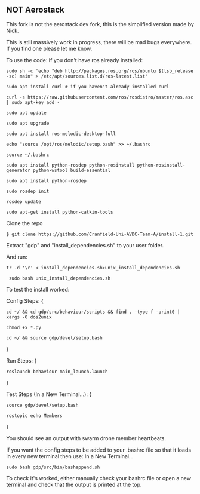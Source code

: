 
## NOT Aerostack

This fork is not the aerostack dev fork, this is the simplified version made by Nick.

This is still massively work in progress, there will be mad bugs everywhere. If you find one please let me know.

To use the code:
If you don't have ros already installed:

```sudo sh -c 'echo "deb http://packages.ros.org/ros/ubuntu $(lsb_release -sc) main" > /etc/apt/sources.list.d/ros-latest.list'```

```sudo apt install curl # if you haven't already installed curl```

```curl -s https://raw.githubusercontent.com/ros/rosdistro/master/ros.asc | sudo apt-key add -```

```sudo apt update```

```sudo apt upgrade```

```sudo apt install ros-melodic-desktop-full```

```echo "source /opt/ros/melodic/setup.bash" >> ~/.bashrc```

```source ~/.bashrc```

```sudo apt install python-rosdep python-rosinstall python-rosinstall-generator python-wstool build-essential```

```sudo apt install python-rosdep```

```sudo rosdep init```

```rosdep update```

```sudo apt-get install python-catkin-tools```

Clone the repo


```$ git clone https://github.com/Cranfield-Uni-AVDC-Team-A/install-1.git```

Extract "gdp" and "install_dependencies.sh" to your user folder.

And run:

```tr -d '\r' < install_dependencies.sh>unix_install_dependencies.sh```

``` sudo bash unix_install_dependencies.sh```

To test the install worked:

Config Steps: 
{

```cd ~/ && cd gdp/src/behaviour/scripts && find . -type f -print0 | xargs -0 dos2unix```

```chmod +x *.py```

```cd ~/ && source gdp/devel/setup.bash```

}

Run Steps:
{

```roslaunch behaviour main_launch.launch```

}

Test Steps (In a New Terminal...):
{

```source gdp/devel/setup.bash```

```rostopic echo Members```

}

You should see an output with swarm drone member heartbeats.

If you want the config steps to be added to your .bashrc file so that it loads in every new terminal then use:
In a New Terminal...

```sudo bash gdp/src/bin/bashappend.sh```


To check it's worked, either manually check your bashrc file or open a new terminal and check that the output is printed at the top.
